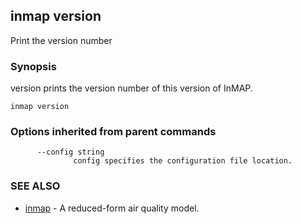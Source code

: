 ## inmap version

Print the version number

### Synopsis


version prints the version number of this version of InMAP.

```
inmap version
```

### Options inherited from parent commands

```
      --config string   
              config specifies the configuration file location.
```

### SEE ALSO
* [inmap](inmap.md)	 - A reduced-form air quality model.

